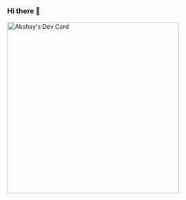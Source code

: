 ### Hi there 👋

<a href="https://app.daily.dev/ak000ay"><img src="https://api.daily.dev/devcards/52b7863f11024690b6a78fac37838669.png?r=h7h" width="400" alt="Akshay's Dev Card"/></a>
